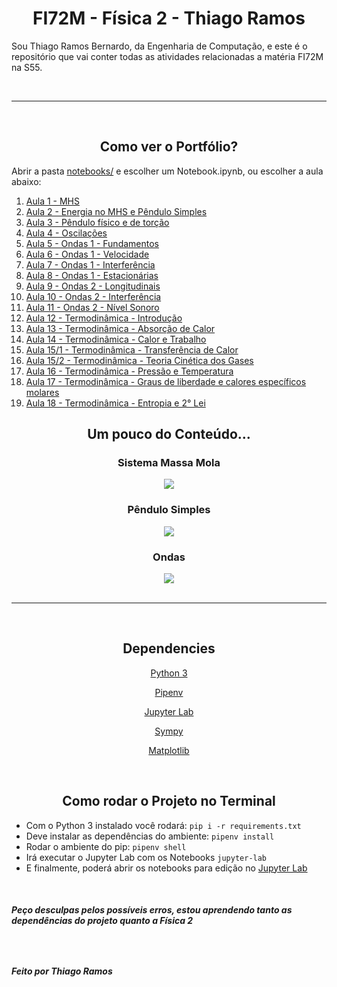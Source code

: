 <h1 align=center > FI72M - Física 2 - Thiago Ramos</h1>

Sou Thiago Ramos Bernardo, da Engenharia de Computação, e este é o repositório que vai conter todas as atividades relacionadas a matéria FI72M na S55.

<br/>


----------
<br/>

<h2 align=center> Como ver o Portfólio? </h2>


Abrir a pasta [notebooks/](notebooks/) e escolher um Notebook.ipynb, ou escolher a aula abaixo:


1. [Aula 1 - MHS](notebooks/1.MHS.ipynb)
2. [Aula 2 - Energia no MHS e Pêndulo Simples](notebooks/2.EnergyMHS_Pendulum.ipynb)
3. [Aula 3 - Pêndulo físico e de torção](notebooks/3.Pendulums.ipynb)
4. [Aula 4 - Oscilações](notebooks/4.Oscillations.ipynb)
5. [Aula 5 - Ondas 1 - Fundamentos](notebooks/5.Ondas1_Fundamentals.ipynb)
6. [Aula 6 - Ondas 1 - Velocidade](notebooks/6.Ondas1_Velocity.ipynb)
7. [Aula 7 - Ondas 1 - Interferência](notebooks/7.Ondas1_Interference.ipynb)
8. [Aula 8 - Ondas 1 - Estacionárias](notebooks/8.Ondas1_Standing.ipynb)
9. [Aula 9 - Ondas 2 - Longitudinais](notebooks/9.Ondas2_Longitudinal.ipynb)
10. [Aula 10 - Ondas 2 - Interferência](notebooks/10.Ondas2_Interference.ipynb)
11. [Aula 11 - Ondas 2 - Nível Sonoro](notebooks/11.Ondas2_SoundLevel.ipynb)
12. [Aula 12 - Termodinâmica - Introdução](notebooks/12.Thermodynamics_Introdution.ipynb)
13. [Aula 13 - Termodinâmica - Absorção de Calor](notebooks/13.Thermodynamics_HeatAbsorption.ipynb)
14. [Aula 14 - Termodinâmica - Calor e Trabalho](notebooks/14.Thermodynamics_WorkHeat.ipynb)
15. [Aula 15/1 - Termodinâmica - Transferência de Calor](notebooks/15.Thermodynamics_HeatTransfer.ipynb)
15. [Aula 15/2 - Termodinâmica - Teoria Cinética dos Gases](notebooks/15.1.Thermodynamics_GasesKineticTheory.ipynb)
16. [Aula 16 - Termodinâmica - Pressão e Temperatura](notebooks/16.Thermodynamics_PressureAndTemperature.ipynb)
17. [Aula 17 - Termodinâmica - Graus de liberdade e calores específicos molares](notebooks/17.Thermodynamics_LibertyDegrees.ipynb)
18. [Aula 18 - Termodinâmica - Entropia e 2° Lei](notebooks/18.Thermodynamics_Entropy.ipynb)


<div align="center">
    <h2> Um pouco do Conteúdo...</h2>
    <h3> Sistema Massa Mola</h3>
    <img scale="50%" src="https://gifsdefisicacom.files.wordpress.com/2018/11/20181128_191050.gif" />
    <h3>Pêndulo Simples</h3>
    <img scale="50%" src="https://2.bp.blogspot.com/-Bvw46G5Q8eE/WQipOLwWKtI/AAAAAAAAAQs/fa7l1fvmx7spClq5NLCsQh-aaHJgIt0aACLcB/s1600/MHS002.gif" />
    <h3>Ondas</h3>
    <img scale="50%" src="https://upload.wikimedia.org/wikipedia/commons/7/7d/Standing_wave_2.gif" />
</div>

<br/>

----------
<br/>

<h2 align=center> Dependencies </h2>

<div align=center>

[Python 3](https://www.python.org/)

[Pipenv](https://pypi.org/project/pipenv/)

[Jupyter Lab](https://jupyter.org/)

[Sympy](https://www.sympy.org/pt/index.html)

[Matplotlib](https://matplotlib.org/)

</div>

<br/>

<h2 align=center> Como rodar o Projeto no Terminal</h2>

- Com o Python 3 instalado você rodará: `pip i -r requirements.txt`
- Deve instalar as dependências do ambiente: `pipenv install`
- Rodar o ambiente do pip: `pipenv shell`
- Irá executar o Jupyter Lab com os Notebooks `jupyter-lab`
- E finalmente, poderá abrir os notebooks para edição no [Jupyter Lab](http://localhost:8888/lab/)

<br/>

<h5> Peço desculpas pelos possíveis erros, estou aprendendo tanto as dependências do projeto quanto a Física 2<h5>

<br/>

<h5> Feito por Thiago Ramos<h5>